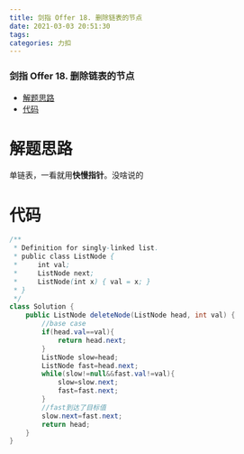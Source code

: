 ```yaml
---
title: 剑指 Offer 18. 删除链表的节点
date: 2021-03-03 20:51:30
tags: 
categories: 力扣
---
```


<!--more-->

### 剑指 Offer 18. 删除链表的节点

- [解题思路](#_2)
- [代码](#_4)

# 解题思路

单链表，一看就用**快慢指针**。没啥说的

# 代码

```java
/**
 * Definition for singly-linked list.
 * public class ListNode {
 *     int val;
 *     ListNode next;
 *     ListNode(int x) { val = x; }
 * }
 */
class Solution {
    public ListNode deleteNode(ListNode head, int val) {
        //base case
        if(head.val==val){
            return head.next;
        }
        ListNode slow=head;
        ListNode fast=head.next;
        while(slow!=null&&fast.val!=val){
            slow=slow.next;
            fast=fast.next;
        }
        //fast到达了目标值
        slow.next=fast.next;
        return head;
    }
}
```